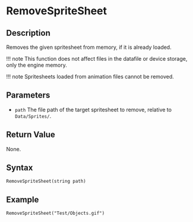 # RemoveSpriteSheet

## Description
Removes the given spritesheet from memory, if it is already loaded.

!!! note
    This function does not affect files in the datafile or device storage, only the engine memory.

!!! note
    Spritesheets loaded from animation files cannot be removed.

## Parameters
- `path`
The file path of the target spritesheet to remove, relative to `Data/Sprites/`.

## Return Value
None.

## Syntax
```
RemoveSpriteSheet(string path)
```

## Example
```
RemoveSpriteSheet("Test/Objects.gif")
```
